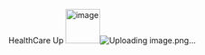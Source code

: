 HealthCare Up
<img width="61" alt="image" src="https://github.com/YashSejwal/HealthcareUp/assets/63971462/ba511f71-c2bd-48f3-ac3a-d303c993fc01">![Uploading image.png…]()

